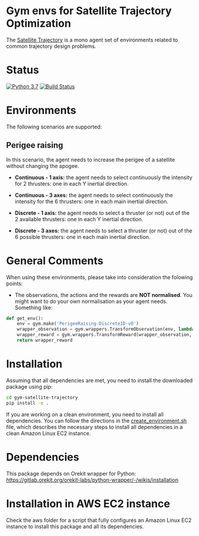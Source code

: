# Gym envs for Satellite Trajectory Optimization

The [Satellite Trajectory](https://github.com/zampanteymedio/gym-satellite-trajectory) is a mono agent
set of environments related to common trajectory design problems.

# Status

[![Python 3.7](https://img.shields.io/badge/python-3.7-green.svg)](https://www.python.org/downloads/release/python-370/)
[![Build Status](https://travis-ci.com/zampanteymedio/phd-satellite-trajectory.svg?token=5u83STK3Ceb1MuJDeDoy&branch=master)](https://travis-ci.com/zampanteymedio/phd-satellite-trajectory)

# Environments

The following scenarios are supported:

## Perigee raising

In this scenario, the agent needs to increase the perigee of a satellite without changing the apogee.

* __Continuous - 1 axis:__ the agent needs to select continuously the intensity for 2 thrusters: one in
each Y inertial direction.

* __Continuous - 3 axes:__ the agent needs to select continuously the intensity for the 6 thrusters: one
in each main inertial direction.

* __Discrete - 1 axis:__ the agent needs to select a thruster (or not) out of the 2 available thrusters:
one in each Y inertial direction.

* __Discrete - 3 axes:__ the agent needs to select a thruster (or not) out of the 6 possible thrusters:
one in each main inertial direction.

# General Comments
When using these environments, please take into consideration the folowing points:
- The observations, the actions and the rewards are __NOT normalised__. You might want to do your own
normalisation as your agent needs. Something like:
```python
def get_env():
    env = gym.make('PerigeeRaising-Discrete1D-v0')
    wrapper_observation = gym.wrappers.TransformObservation(env, lambda o: o / env.observation_space.high)
    wrapper_reward = gym.wrappers.TransformReward(wrapper_observation, lambda r: 1.e-5 * r)
    return wrapper_reward
```

# Installation

Assuming that all dependencies are met, you need to install the downloaded package using pip:

```bash
cd gym-satellite-trajectory
pip install -e .
```

If you are working on a clean environment, you need to install all dependencies. You can follow the
directions in the [create_environment.sh](aws/create_environment.sh) file, which describes the necessary steps to install all
dependencies in a clean Amazon Linux EC2 instance.

# Dependencies

This package depends on Orekit wrapper for Python:
https://gitlab.orekit.org/orekit-labs/python-wrapper/-/wikis/installation

# Installation in AWS EC2 instance

Check the aws folder for a script that fully configures an Amazon Linux EC2 instance to install this package
and all its dependencies.
